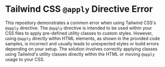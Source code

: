 # Tailwind CSS `@apply` Directive Error

This repository demonstrates a common error when using Tailwind CSS's `@apply` directive. The `@apply` directive is intended to be used within your CSS files to apply pre-defined utility classes to custom styles. However, using `@apply` directly within HTML elements, as shown in the provided code samples, is incorrect and usually leads to unexpected styles or build errors depending on your setup. The solution involves correctly applying classes using Tailwind's utility classes directly within the HTML or moving `@apply` usage to your CSS.